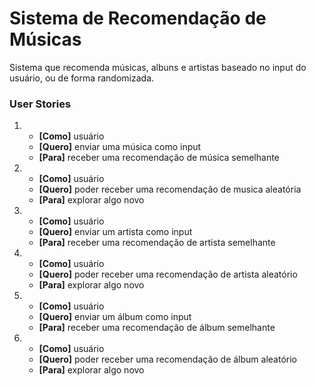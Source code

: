 
# Sistema de Recomendação de Músicas 

Sistema que recomenda músicas, albuns e artistas baseado no input do usuário, ou de forma randomizada.

### User Stories

1. 
    * **[Como]** usuário
    * **[Quero]** enviar uma música como input
    * **[Para]** receber uma recomendação de música semelhante

2. 
    * **[Como]** usuário
    * **[Quero]** poder receber uma recomendação de musica aleatória
    * **[Para]** explorar algo novo

3. 
    * **[Como]** usuário
    * **[Quero]** enviar um artista como input
    * **[Para]** receber uma recomendação de artista semelhante
    
4. 
    * **[Como]** usuário
    * **[Quero]** poder receber uma recomendação de artista aleatório
    * **[Para]** explorar algo novo
    
5. 
    * **[Como]** usuário
    * **[Quero]** enviar um álbum como input
    * **[Para]** receber uma recomendação de álbum semelhante

6. 
    * **[Como]** usuário
    * **[Quero]** poder receber uma recomendação de álbum aleatório
    * **[Para]** explorar algo novo
